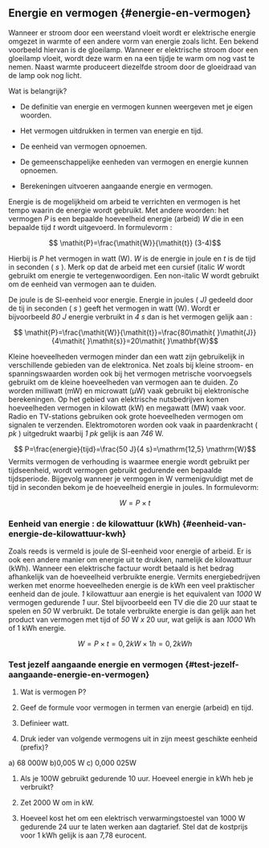 ## Energie en vermogen {#energie-en-vermogen}

Wanneer er stroom door een weerstand vloeit wordt er elektrische energie omgezet in warmte of een andere vorm van energie zoals licht. Een bekend voorbeeld hiervan is de gloeilamp. Wanneer er elektrische stroom door een gloeilamp vloeit, wordt deze warm en na een tijdje te warm om nog vast te nemen. Naast warmte produceert diezelfde stroom door de gloeidraad van de lamp ook nog licht.

Wat is belangrijk?

*   De definitie van energie en vermogen kunnen weergeven met je eigen woorden.

*   Het vermogen uitdrukken in termen van energie en tijd.

*   De eenheid van vermogen opnoemen.

*   De gemeenschappelijke eenheden van vermogen en energie kunnen opnoemen.

*   Berekeningen uitvoeren aangaande energie en vermogen.

Energie is de mogelijkheid om arbeid te verrichten en vermogen is het tempo waarin de energie wordt gebruikt. Met andere woorden: het vermogen _P_ is een bepaalde hoeveelheid energie (arbeid) _W_ die in een bepaalde tijd _t_ wordt uitgevoerd. In formulevorm :

$$ \mathit{P}=\frac{\mathit{W}}{\mathit{t}} (3-4)$$

Hierbij is _P_ het vermogen in watt (W). _W_ is de energie in joule en _t_ is de tijd in seconden ( _s_ ). Merk op dat de arbeid met een cursief (italic _W_ wordt gebruikt om energie te vertegenwoordigen. Een non-italic W wordt gebruikt om de eenheid van vermogen aan te duiden.

De joule is de SI-eenheid voor energie. Energie in joules ( _J)_ gedeeld door de tij in seconden ( _s_ ) geeft het vermogen in watt (W). Wordt er bijvoorbeeld _80 J_ energie verbruikt in _4 s_ dan is het vermogen gelijk aan :

$$ \mathit{P}=\frac{\mathit{W}}{\mathit{t}}=\frac{80\mathit{ }\mathit{J}}{4\mathit{ }\mathit{s}}=20\mathit{ }\mathbf{W}$$

Kleine hoeveelheden vermogen minder dan een watt zijn gebruikelijk in verschillende gebieden van de elektronica. Net zoals bij kleine stroom- en spanningswaarden worden ook bij het vermogen metrische voorvoegsels gebruikt om de kleine hoeveelheden van vermogen aan te duiden. Zo worden milliwatt (mW) en microwatt (µW) vaak gebruikt bij elektronische berekeningen. Op het gebied van elektrische nutsbedrijven komen hoeveelheden vermogen in kilowatt (kW) en megawatt (MW) vaak voor. Radio en TV-stations gebruiken ook grote hoeveelheden vermogen om signalen te verzenden. Elektromotoren worden ook vaak in paardenkracht ( _pk_ ) uitgedrukt waarbij _1 pk_ gelijk is aan _746_ W.

$$ P=\frac{energie}{tijd}=\frac{50 J}{4 s}=\mathrm{12,5} \mathrm{W}$$ Vermits vermogen de verhouding is waarmee energie wordt gebruikt per tijdseenheid, wordt vermogen gebruikt gedurende een bepaalde tijdsperiode. Bijgevolg wanneer je vermogen in W vermenigvuldigt met de tijd in seconden bekom je de hoeveelheid energie in joules. In formulevorm:

$$ \mathit{W}=\mathit{P}\mathit{ }\times \mathit{t}$$

### Eenheid van energie : de kilowattuur (kWh) {#eenheid-van-energie-de-kilowattuur-kwh}

Zoals reeds is vermeld is joule de SI-eenheid voor energie of arbeid. Er is ook een andere manier om energie uit te drukken, namelijk de kilowattuur (kWh). Wanneer een elektrische factuur wordt betaald is het bedrag afhankelijk van de hoeveelheid verbruikte energie. Vermits energiebedrijven werken met enorme hoeveelheden energie is de kWh een veel praktischer eenheid dan de joule. _1_ kilowattuur aan energie is het equivalent van _1000_ W vermogen gedurende _1_ uur. Stel bijvoorbeeld een TV die die 20 uur staat te spelen en _50_ W verbruikt. De totale verbruikte energie is dan gelijk aan het product van vermogen met tijd of _50_ W _x_ 20 uur, wat gelijk is aan _1000_ Wh of 1 kWh energie.

$$ W=P\times t=\mathrm{0,2} kW \times 1 h=\mathrm{0,2} kWh$$

### Test jezelf aangaande energie en vermogen {#test-jezelf-aangaande-energie-en-vermogen}

1.  Wat is vermogen P?

2.  Geef de formule voor vermogen in termen van energie (arbeid) en tijd.

3.  Definieer watt.

4.  Druk ieder van volgende vermogens uit in zijn meest geschikte eenheid (prefix)?

a) 68 000W b)0,005 W c) 0,000 025W

1.  Als je 100W gebruikt gedurende 10 uur. Hoeveel energie in kWh heb je verbruikt?

2.  Zet 2000 W om in kW.

3.  Hoeveel kost het om een elektrisch verwarmingstoestel van 1000 W gedurende 24 uur te laten werken aan dagtarief. Stel dat de kostprijs voor 1 kWh gelijk is aan 7,78 eurocent.